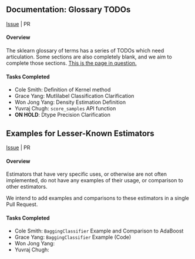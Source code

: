 
## Documentation: Glossary TODOs

[Issue](https://github.com/scikit-learn/scikit-learn/issues/13533)
|
PR

#### Overview

The sklearn glossary of terms has a series of TODOs which need articulation.
Some sections are also completely blank, and we aim to complete those sections.
[This is the page in question.](http://scikit-learn.org/stable/glossary.html)

#### Tasks Completed

* Cole Smith: Definition of Kernel method
* Grace Yang: Mutlilabel Classification Clarification
* Won Jong Yang: Density Estimation Definition
* Yuvraj Chugh: `score_samples` API function
* **ON HOLD**: Dtype Precision Clarification


## Examples for Lesser-Known Estimators

[Issue](https://github.com/scikit-learn/scikit-learn/issues/13710)
|
PR

#### Overview

Estimators that have very specific uses, or otherwise are not often implemented,
do not have any examples of their usage, or comparison to other estimators.

We intend to add examples and comparisons to these estimators in a single Pull Request.

#### Tasks Completed

* Cole Smith: `BaggingClassifier` Example and Comparison to AdaBoost
* Grace Yang: `BaggingClassifier` Example (Code)
* Won Jong Yang: <Please add what you are working on here>
* Yuvraj Chugh: <Please add what you are working on here>
